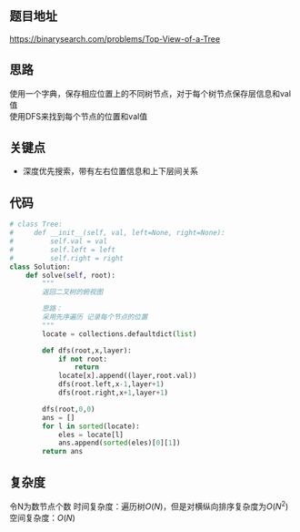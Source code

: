 ## 题目地址
https://binarysearch.com/problems/Top-View-of-a-Tree

## 思路
使用一个字典，保存相应位置上的不同树节点，对于每个树节点保存层信息和val值  
使用DFS来找到每个节点的位置和val值

## 关键点
- 深度优先搜索，带有左右位置信息和上下层间关系

## 代码
```python
# class Tree:
#     def __init__(self, val, left=None, right=None):
#         self.val = val
#         self.left = left
#         self.right = right
class Solution:
    def solve(self, root):
        """
        返回二叉树的俯视图

        思路：
        采用先序遍历 记录每个节点的位置 
        """
        locate = collections.defaultdict(list)

        def dfs(root,x,layer):
            if not root:
                return 
            locate[x].append((layer,root.val))
            dfs(root.left,x-1,layer+1)
            dfs(root.right,x+1,layer+1)

        dfs(root,0,0)
        ans = []
        for l in sorted(locate):
            eles = locate[l]
            ans.append(sorted(eles)[0][1])
        return ans 
```

## 复杂度
令N为数节点个数
时间复杂度：遍历树$O(N)$，但是对横纵向排序复杂度为$O(N^2)$  
空间复杂度：$O(N)$
